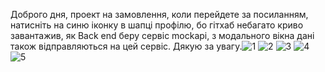 Доброго дня, проект на замовлення, коли перейдете за посиланням, натисніть на синю іконку в шапці профілю, бо гітхаб небагато криво завантажив, як Back end беру сервіс mockapi, з модального вікна дані також відправляються на цей сервіс. Дякую за увагу.![1](https://user-images.githubusercontent.com/113123266/216826217-6c367b36-67ee-4d93-b887-a01db3a31947.png)
![2](https://user-images.githubusercontent.com/113123266/216826223-c9daf181-b747-48d2-935d-080d8e748597.png)
![3](https://user-images.githubusercontent.com/113123266/216826224-3ec29612-43c6-4603-af03-b2f1e258ae48.png)
![4](https://user-images.githubusercontent.com/113123266/216826229-e123e935-e9de-40ba-ab82-27ee9e7e2750.png)
![5](https://user-images.githubusercontent.com/113123266/216826231-8878ef34-f1d1-49c0-aa5a-5e86336d87e1.png)
